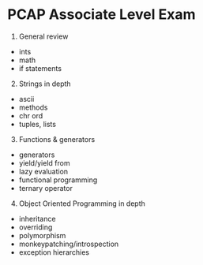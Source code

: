 # PCAP Associate Level Exam

1. General review

- ints
- math
- if statements

2. Strings in depth

- ascii
- methods
- chr ord
- tuples, lists

3. Functions & generators

- generators
- yield/yield from
- lazy evaluation
- functional programming
- ternary operator

4. Object Oriented Programming in depth

- inheritance
- overriding
- polymorphism
- monkeypatching/introspection
- exception hierarchies

